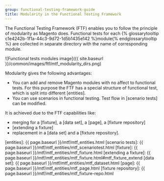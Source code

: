 ```yaml
---
group: functional-testing-framework-guide
title: Modularity in the Functional Testing Framework
---
```


The Functional Testing Framework (FTF) enables you to follow the principle of modularity as Magento does. Functional tests for each {% glossarytooltip c1e4242b-1f1a-44c3-9d72-1d5b1435e142 %}module{% endglossarytooltip %} are collected in separate directory with the name of corresponding module.

![Functional tests modules image]({{ site.baseurl }}/common/images/ftf/mtf_modularity_dirs.png)

Modularity gives the following advantages:

 - You can add and remove Magento modules with no affect to functional tests. For this purpose the FTF has a special structure of functional test, which is split into different [entities].
 - You can use scenarios in functional testing. Test flow in [scenario tests] can be modified.

It is achieved due to the FTF capabilities like:

 - merging for a [fixture], a [data set], a [page], a [fixture repository]
 - [extending a fixture]
 - replacement in a [data set] and a [fixture repository].


<!-- LINK DEFINITIONS -->

[entities]: {{ page.baseurl }}/mtf/mtf_entities.html
[scenario tests]: {{ page.baseurl }}/mtf/mtf_entities/mtf_scenariotest.html
[fixture]: {{ page.baseurl }}/mtf/mtf_entities/mtf_fixture.html
[extending a fixture]: {{ page.baseurl }}/mtf/mtf_entities/mtf_fixture.html#mtf_fixture_extend
[data set]: {{ page.baseurl }}/mtf/mtf_entities/mtf_dataset.html
[page]: {{ page.baseurl }}/mtf/mtf_entities/mtf_page.html
[fixture repository]: {{ page.baseurl }}/mtf/mtf_entities/mtf_fixture-repo.html
